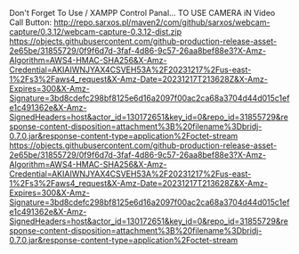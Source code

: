 Don't Forget To Use / XAMPP Control Panal...
TO USE CAMERA iN Video Call Button:
http://repo.sarxos.pl/maven2/com/github/sarxos/webcam-capture/0.3.12/webcam-capture-0.3.12-dist.zip
https://objects.githubusercontent.com/github-production-release-asset-2e65be/31855729/0f9f6d7d-3faf-4d86-9c57-26aa8bef88e3?X-Amz-Algorithm=AWS4-HMAC-SHA256&X-Amz-Credential=AKIAIWNJYAX4CSVEH53A%2F20231217%2Fus-east-1%2Fs3%2Faws4_request&X-Amz-Date=20231217T213628Z&X-Amz-Expires=300&X-Amz-Signature=3bd8cdefc298bf8125e6d16a2097f00ac2ca68a3704d44d015c1efe1c491362e&X-Amz-SignedHeaders=host&actor_id=130172651&key_id=0&repo_id=31855729&response-content-disposition=attachment%3B%20filename%3Dbridj-0.7.0.jar&response-content-type=application%2Foctet-stream
https://objects.githubusercontent.com/github-production-release-asset-2e65be/31855729/0f9f6d7d-3faf-4d86-9c57-26aa8bef88e3?X-Amz-Algorithm=AWS4-HMAC-SHA256&X-Amz-Credential=AKIAIWNJYAX4CSVEH53A%2F20231217%2Fus-east-1%2Fs3%2Faws4_request&X-Amz-Date=20231217T213628Z&X-Amz-Expires=300&X-Amz-Signature=3bd8cdefc298bf8125e6d16a2097f00ac2ca68a3704d44d015c1efe1c491362e&X-Amz-SignedHeaders=host&actor_id=130172651&key_id=0&repo_id=31855729&response-content-disposition=attachment%3B%20filename%3Dbridj-0.7.0.jar&response-content-type=application%2Foctet-stream
